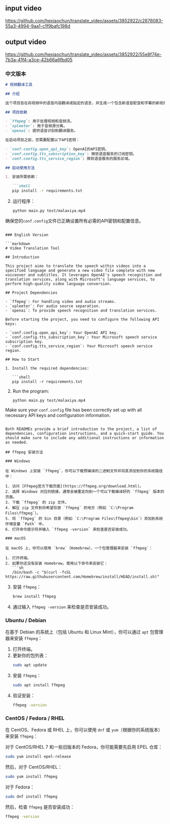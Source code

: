 

## input video
https://github.com/hexiaochun/translate_video/assets/3852922/c2876083-55a3-4994-9aa1-c1f9bafc198d


## output video
https://github.com/hexiaochun/translate_video/assets/3852922/55e8f74e-7b3a-41f4-a3ce-42b66a6fbd05


### 中文版本

```markdown
# 视频翻译工具

## 介绍

这个项目旨在将视频中的语音内容翻译成指定的语言，并生成一个包含新语音配音和字幕的新视频文件。它结合了OpenAI的语音识别和翻译服务，以及微软的语言服务，实现高质量的视频语言转换。

## 项目依赖

- `ffmpeg`: 用于处理视频和音频流。
- `spleeter`: 用于音频源分离。
- `openai`: 提供语音识别和翻译服务。

在启动项目之前，您需要配置以下API密钥：

- `conf.config.open_api_key`: OpenAI的API密钥。
- `conf.config.tts_subscription_key`: 微软语音服务的订阅密钥。
- `conf.config.tts_service_region`: 微软语音服务的服务区域。

## 启动使用方法

1. 安装所需依赖：

   ```shell
   pip install -r requirements.txt
   ```

2. 运行程序：

   ```shell
   python main.py test/malaxiya.mp4
   ```

确保您的`conf.config`文件已正确设置所有必需的API密钥和配置信息。
```

### English Version

```markdown
# Video Translation Tool

## Introduction

This project aims to translate the speech within videos into a specified language and generate a new video file complete with new voiceover and subtitles. It leverages OpenAI's speech recognition and translation services, along with Microsoft's language services, to perform high-quality video language conversion.

## Project Dependencies

- `ffmpeg`: For handling video and audio streams.
- `spleeter`: For audio source separation.
- `openai`: To provide speech recognition and translation services.

Before starting the project, you need to configure the following API keys:

- `conf.config.open_api_key`: Your OpenAI API key.
- `conf.config.tts_subscription_key`: Your Microsoft speech service subscription key.
- `conf.config.tts_service_region`: Your Microsoft speech service region.

## How to Start

1. Install the required dependencies:

   ```shell
   pip install -r requirements.txt
   ```

2. Run the program:

   ```shell
   python main.py test/malaxiya.mp4
   ```

Make sure your `conf.config` file has been correctly set up with all necessary API keys and configuration information.
```

Both READMEs provide a brief introduction to the project, a list of dependencies, configuration instructions, and a quick-start guide. You should make sure to include any additional instructions or information as needed.

## ffmpeg 安装方法

### Windows

在 Windows 上安装 `ffmpeg`，你可以下载预编译的二进制文件并将其添加到你的系统路径中：

1. 访问 [FFmpeg官方下载页面](https://ffmpeg.org/download.html)。
2. 选择 Windows 对应的链接，通常会被重定向到一个可以下载编译好的 `ffmpeg` 版本的页面。
3. 下载 `ffmpeg` 的 zip 文件。
4. 解压 zip 文件到你希望存放 `ffmpeg` 的地方（例如 `C:\Program Files\ffmpeg`）。
5. 将 `ffmpeg` 的 bin 目录（例如 `C:\Program Files\ffmpeg\bin`）添加到系统环境变量 `Path` 中。
6. 打开命令提示符并输入 `ffmpeg -version` 来检查是否安装成功。

### macOS

在 macOS 上，你可以使用 `brew`（Homebrew），一个包管理器来安装 `ffmpeg`：

1. 打开终端。
2. 如果你还没有安装 Homebrew，使用以下命令来安装它：
   ```sh
   /bin/bash -c "$(curl -fsSL https://raw.githubusercontent.com/Homebrew/install/HEAD/install.sh)"
   ```
3. 安装 `ffmpeg`：
   ```sh
   brew install ffmpeg
   ```
4. 通过输入 `ffmpeg -version` 来检查是否安装成功。

### Ubuntu / Debian

在基于 Debian 的系统上（包括 Ubuntu 和 Linux Mint），你可以通过 `apt` 包管理器来安装 `ffmpeg`：

1. 打开终端。
2. 更新你的包列表：
   ```sh
   sudo apt update
   ```
3. 安装 `ffmpeg`：
   ```sh
   sudo apt install ffmpeg
   ```
4. 验证安装：
   ```sh
   ffmpeg -version
   ```

### CentOS / Fedora / RHEL

在 CentOS、Fedora 或 RHEL 上，你可以使用 `dnf` 或 `yum`（根据你的系统版本）来安装 `ffmpeg`：

对于 CentOS/RHEL 7 和一些旧版本的 Fedora，你可能需要先启用 EPEL 仓库：

```sh
sudo yum install epel-release
```

然后，对于 CentOS/RHEL：

```sh
sudo yum install ffmpeg
```

对于 Fedora：

```sh
sudo dnf install ffmpeg
```

然后，检查 `ffmpeg` 是否安装成功：

```sh
ffmpeg -version
```



